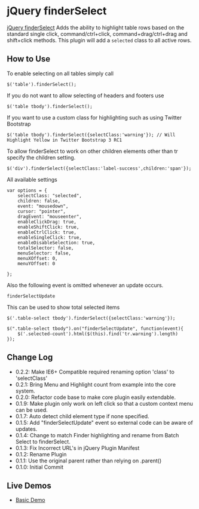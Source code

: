 # jQuery finderSelect

[jQuery finderSelect](http://github.com/evulse/finderselect) Adds the ability to highlight table rows based on the standard single click, command/ctrl+click, command+drag/ctrl+drag and shift+click methods. This plugin will add a `selected` class to all active rows.

## How to Use

To enable selecting on all tables simply call

    $('table').finderSelect();

If you do not want to allow selecting of headers and footers use

    $('table tbody').finderSelect();

If you want to use a custom class for highlighting such as using Twitter Bootstrap

    $('table tbody').finderSelect({selectClass:'warning'}); // Will Highlight Yellow in Twitter Bootstrap 3 RC1

To allow finderSelect to work on other children elements other than tr specify the children setting.

    $('div').finderSelect({selectClass:'label-success',children:'span'});

All available settings

    var options = {
        selectClass: "selected",
        children: false,
        event: "mousedown",
        cursor: "pointer",
        dragEvent: "mouseenter",
        enableClickDrag: true,
        enableShiftClick: true,
        enableCtrlClick: true,
        enableSingleClick: true,
        enableDisableSelection: true,
        totalSelector: false,
        menuSelector: false,
        menuXOffset: 0,
        menuYOffset: 0

    };

Also the following event is omitted whenever an update occurs.

    finderSelectUpdate

This can be used to show total selected items

    $('.table-select tbody').finderSelect({selectClass:'warning'});

    $(".table-select tbody").on("finderSelectUpdate", function(event){
        $('.selected-count').html($(this).find('tr.warning').length)
    });

## Change Log

*    0.2.2: Make IE6+ Compatible required renaming option 'class' to 'selectClass'
*    0.2.1: Bring Menu and Highlight count from example into the core system.
*    0.2.0: Refactor code base to make core plugin easily extendable.
*    0.1.9: Make plugin only work on left click so that a custom context menu can be used.
*    0.1.7: Auto detect child element type if none specified.
*    0.1.5: Add "finderSelectUpdate" event so external code can be aware of updates.
*    0.1.4: Change to match Finder highlighting and rename from Batch Select to finderSelect.
*    0.1.3: Fix Incorrect URL's in jQuery Plugin Manifest
*    0.1.2: Rename Plugin
*    0.1.1: Use the original parent rather than relying on .parent()
*    0.1.0: Initial Commit


## Live Demos
*    [Basic Demo](http://evulse.github.io/finderSelect "jQuery finderSelect - Demo")


